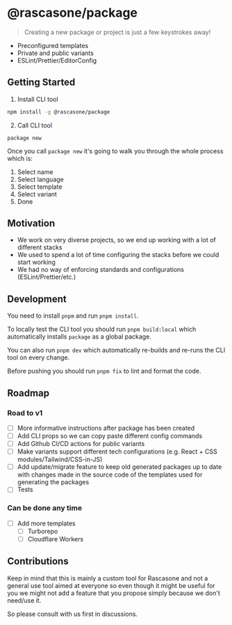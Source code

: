 # @rascasone/package

> Creating a new package or project is just a few keystrokes away!

- Preconfigured templates
- Private and public variants
- ESLint/Prettier/EditorConfig

## Getting Started

1. Install CLI tool

```bash
npm install -g @rascasone/package
```

2. Call CLI tool

```
package new
```

Once you call `package new` it's going to walk you through the whole process which is:

1. Select name
2. Select language
3. Select template
4. Select variant
5. Done

## Motivation

- We work on very diverse projects, so we end up working with a lot of different stacks
- We used to spend a lot of time configuring the stacks before we could start working
- We had no way of enforcing standards and configurations (ESLint/Prettier/etc.)

## Development

You need to install `pnpm` and run `pnpm install`.

To locally test the CLI tool you should run `pnpm build:local` which automatically installs `package` as a global package.

You can also run `pnpm dev` which automatically re-builds and re-runs the CLI tool on every change.

Before pushing you should run `pnpm fix` to lint and format the code.

## Roadmap

### Road to v1

- [ ] More informative instructions after package has been created
- [ ] Add CLI props so we can copy paste different config commands
- [ ] Add Github CI/CD actions for public variants
- [ ] Make variants support different tech configurations (e.g. React + CSS modules/Tailwind/CSS-in-JS)
- [ ] Add update/migrate feature to keep old generated packages up to date with changes made in the source code of the templates used for generating the packages
- [ ] Tests

### Can be done any time

- [ ] Add more templates
  - [ ] Turborepo
  - [ ] Cloudflare Workers

## Contributions

Keep in mind that this is mainly a custom tool for Rascasone and not a general use tool aimed at everyone so even though it might be useful for you we might not add a feature that you propose simply because we don't need/use it.

So please consult with us first in discussions.
